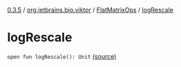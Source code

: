 [0.3.5](../../index.md) / [org.jetbrains.bio.viktor](../index.md) / [FlatMatrixOps](index.md) / [logRescale](.)

# logRescale

`open fun logRescale(): Unit` [(source)](https://github.com/JetBrains-Research/viktor/blob/0.3.5/src/main/kotlin/org/jetbrains/bio/viktor/StridedMatrix.kt#L96)
